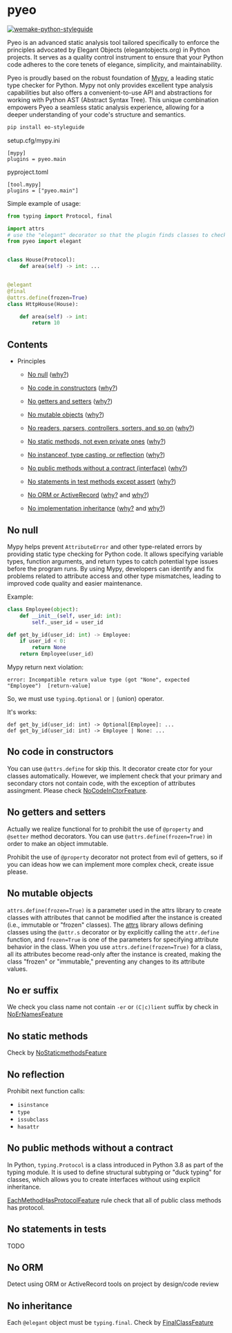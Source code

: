 # pyeo

[![wemake-python-styleguide](https://img.shields.io/badge/style-wemake-000000.svg)](https://github.com/wemake-services/wemake-python-styleguide)

Pyeo  is an advanced static analysis tool tailored specifically to enforce the principles advocated by
Elegant Objects (elegantobjects.org) in Python projects. It serves as a quality control instrument to ensure
that your Python code adheres to the core tenets of elegance, simplicity, and maintainability.

Pyeo is proudly based on the robust foundation of [Mypy](https://github.com/python/mypy), a leading static type checker for Python. Mypy not only provides excellent type analysis capabilities but also offers a convenient-to-use API and abstractions for working with Python AST (Abstract Syntax Tree). This unique combination empowers Pyeo a seamless static analysis experience, allowing for a deeper understanding of your code's structure and semantics.


```bash
pip install eo-styleguide
```

setup.cfg/mypy.ini
```
[mypy]
plugins = pyeo.main
```

pyproject.toml
```
[tool.mypy]
plugins = ["pyeo.main"]
```

Simple example of usage:

```python
from typing import Protocol, final

import attrs
# use the "elegant" decorator so that the plugin finds classes to check
from pyeo import elegant  


class House(Protocol):
    def area(self) -> int: ...


@elegant
@final
@attrs.define(frozen=True)
class HttpHouse(House):

    def area(self) -> int:
        return 10
```

## Contents
- Principles
  - [No null](#no-null) ([why?](http://www.yegor256.com/2014/05/13/why-null-is-bad.html))
  - [No code in constructors](#no-code-in-constructors) ([why?](http://www.yegor256.com/2014/05/13/why-null-is-bad.html))

  - [No getters and setters](#no-getters-and-setters) ([why?](http://www.yegor256.com/2014/09/16/getters-and-setters-are-evil.html))
 
  - [No mutable objects](#no-mutable-objects) ([why?](http://www.yegor256.com/2014/06/09/objects-should-be-immutable.html))

  - [No readers, parsers, controllers, sorters, and so on](#no-er-suffix) ([why?](https://www.yegor256.com/2015/03/09/objects-end-with-er.html))

  - [No static methods, not even private ones](no-static-methods) ([why?](http://www.yegor256.com/2017/02/07/private-method-is-new-class.html))

  - [No instanceof, type casting, or reflection](no-reflection) ([why?](http://www.yegor256.com/2015/04/02/class-casting-is-anti-pattern.html))

  - [No public methods without a contract (interface)](#no-public-methods-without-a-contract) ([why?](https://www.yegor256.com/2014/11/20/seven-virtues-of-good-object.html#2-he-works-by-contracts))

  - [No statements in test methods except assert](#no-statements-in-tests) ([why?](http://www.yegor256.com/2017/05/17/single-statement-unit-tests.html))

  - [No ORM or ActiveRecord](#no-orm) ([why?](https://www.yegor256.com/2014/12/01/orm-offensive-anti-pattern.html) and [why?](https://www.yegor256.com/2016/07/26/active-record.html))

  - [No implementation inheritance](#no-inheritance) ([why?](http://www.yegor256.com/2017/01/31/decorating-envelopes.html) and [why?](http://www.yegor256.com/2016/09/13/inheritance-is-procedural.html))

## No null

Mypy helps prevent `AttributeError` and other type-related errors by providing static type checking for Python code. It allows specifying variable types, function arguments, and return types to catch potential type issues before the program runs. By using Mypy, developers can identify and fix problems related to attribute access and other type mismatches, leading to improved code quality and easier maintenance.

Example:

```python
class Employee(object):
    def __init__(self, user_id: int):
        self._user_id = user_id

def get_by_id(user_id: int) -> Employee:
    if user_id < 0:
        return None
    return Employee(user_id)
```

Mypy return next violation:

```
error: Incompatible return value type (got "None", expected "Employee")  [return-value]
```

So, we must use `typing.Optional` or `|` (union) operator.

It's works:

```
def get_by_id(user_id: int) -> Optional[Employee]: ...
def get_by_id(user_id: int) -> Employee | None: ...
```

## No code in constructors

You can use `@attrs.define` for skip this. It decorator create ctor for your classes automatically. However, we implement check that your primary and secondary ctors not contain code, with the exception of attributes assingment. Please check [NoCodeInCtorFeature](/pyeo/features/no_code_in_ctors.py).

## No getters and setters

Actually we realize functional for to prohibit the use of `@property` and `@setter` method decorators. You can use `@attrs.define(frozen=True)` in order to make an object immutable.

Prohibit the use of `@property` decorator not protect from evil of getters, so if you can ideas how we can implement more complex check, create issue please.

## No mutable objects

`attrs.define(frozen=True)` is a parameter used in the attrs library to create classes with attributes that cannot be modified after the instance is created (i.e., immutable or "frozen" classes).
The [attrs](https://www.attrs.org/en/stable/) library allows defining classes using the `@attr.s` decorator or by explicitly calling the `attr.define` function, and `frozen=True` is one of the parameters for specifying attribute behavior in the class. 
When you use `attrs.define(frozen=True)` for a class, all its attributes become read-only after the instance is created, making the class "frozen" or "immutable," preventing any changes to its attribute values.

## No er suffix

We check you class name not contain `-er` or `(C|c)lient` suffix by check in [NoErNamesFeature](/pyeo/features/no_er_names.py)

## No static methods

Check by [NoStaticmethodsFeature](/pyeo/features/no_staticmethods.py)

## No reflection

Prohibit next function calls:
- `isinstance`
- `type`
- `issubclass`
- `hasattr`

## No public methods without a contract

In Python, `typing.Protocol` is a class introduced in Python 3.8 as part of the typing module. It is used to define structural subtyping or "duck typing" for classes, which allows you to create interfaces without using explicit inheritance.

[EachMethodHasProtocolFeature](/pyeo/features/method_has_protocol.py) rule check that all of public class methods has protocol.

## No statements in tests

TODO

## No ORM

Detect using ORM or ActiveRecord tools on project by design/code review

## No inheritance

Each `@elegant` object must be `typing.final`. Check by [FinalClassFeature](/pyeo/features/final_object.py)

